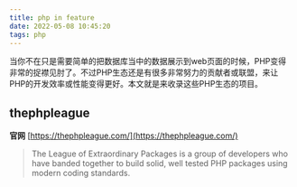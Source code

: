 ```yaml
---
title: php in feature
date: 2022-05-08 10:45:20
tags: php
---
```


当你不在只是需要简单的把数据库当中的数据展示到web页面的时候，PHP变得非常的捉襟见肘了。不过PHP生态还是有很多非常努力的贡献者或联盟，来让PHP的开发效率或性能变得更好。本文就是来收录这些PHP生态的项目。

## thephpleague

**官网** [https://thephpleague.com/](https://thephpleague.com/)

> The League of Extraordinary Packages is a group of developers who have banded together to build solid, well tested PHP packages using modern coding standards.

